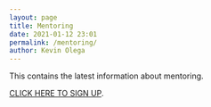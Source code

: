 ```yaml
--- 
layout: page
title: Mentoring
date: 2021-01-12 23:01
permalink: /mentoring/ 
author: Kevin Olega 
--- 
```

This contains the latest information about mentoring.

[CLICK HERE TO SIGN UP](https://forms.gle/xNz362XFrZg2wpUj7).